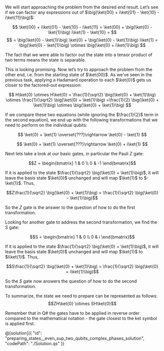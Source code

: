 We will start approaching the problem from the desired end result. Let’s see if we can factor any expressions out of $\big(\ket{00} + i\ket{01} - \ket{10} - i\ket{11}\big)$:

$$
\ket{00} + i\ket{01} - \ket{10} - i\ket{11}
= \ket{00} + \big(\ket{0} - \ket{1}\big) i\ket{1} - \ket{10} =
$$
$$
= \big(\ket{0} - \ket{1}\big) \ket{0} + \big(\ket{0} - \ket{1}\big) i\ket{1}
= \big(\ket{0} - \ket{1}\big) \otimes \big(\ket{0} + i\ket{1}\big)
$$

The fact that we were able to factor out the state into a tensor product of two terms means the state is separable.

This is looking promising.  Now let’s try to approach the problem from the other end, i.e. from the starting state of $\ket{00}$. 
As we've seen in the previous task, applying a Hadamard operation to each $\ket{0}$ gets us closer to the factored-out expression:

$$
H\ket{0} \otimes H\ket{0} = \frac{1}{\sqrt2} \big(\ket{0} + \ket{1}\big) \otimes \frac{1}{\sqrt2} \big(\ket{0} + \ket{1}\big)
=\frac{1}{2} \big(\ket{0} + \ket{1}\big) \otimes \big(\ket{0} + \ket{1}\big) 
$$

If we compare these two equations (while ignoring the $\frac{1}{2}$ term in the second equation), we end up with the following transformations that we need to perform on the individual qubits:

$$
\ket{0} + \ket{1} \overset{???}\rightarrow \ket{0} - \ket{1}
$$

$$
\ket{0} + \ket{1} \overset{???}\rightarrow \ket{0} + i\ket{1}
$$


Next lets take a look at our basic gates, in particular the Pauli $Z$ gate:

$$Z = \begin{bmatrix} 1 & 0 \\ 0 & -1 \end{bmatrix}$$

If it is applied to the state $\frac{1}{\sqrt2} \big(\ket{0} + \ket{1}\big)$, it will leave the basis state $\ket{0}$ unchanged and will map $\ket{1}$ to $-\ket{1}$. Thus, 

$$Z\frac{1}{\sqrt2} \big(\ket{0} + \ket{1}\big) = \frac{1}{\sqrt2} \big(\ket{0} - \ket{1}\big)$$

So the $Z$ gate is the answer to the question of how to do the first transformation. 

Looking for another gate to address the second transformation, we find the $S$ gate:

$$S = \begin{bmatrix} 1 & 0 \\ 0 & i \end{bmatrix}$$ 

If it is applied to the state $\frac{1}{\sqrt2} \big(\ket{0} + \ket{1}\big)$, it will leave the basis state $\ket{0}$ unchanged and will map $\ket{1}$ to $i\ket{1}$. Thus, 

$$S\frac{1}{\sqrt2} \big(\ket{0} + \ket{1}\big) = \frac{1}{\sqrt2} \big(\ket{0} + i\ket{1}\big)$$

So the $S$ gate now answers the question of how to do the second transformation.

To summarize, the state we need to prepare can be represented as follows:
$$ZH\ket{0} \otimes SH\ket{0}$$

Remember that in Q# the gates have to be applied in reverse order compared to the mathematical notation - the gate closest to the ket symbol is applied first.

@[solution]({
    "id": "preparing_states__even_sup_two_qubits_complex_phases_solution",
    "codePath": "./Solution.qs"
})
